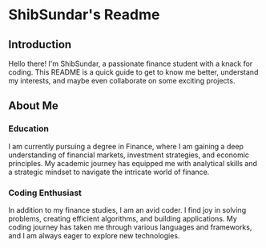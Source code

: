 # ShibSundar's Readme

## Introduction

Hello there! I'm ShibSundar, a passionate finance student with a knack for coding. This README is a quick guide to get to know me better, understand my interests, and maybe even collaborate on some exciting projects.

## About Me

### Education

I am currently pursuing a degree in Finance, where I am gaining a deep understanding of financial markets, investment strategies, and economic principles. My academic journey has equipped me with analytical skills and a strategic mindset to navigate the intricate world of finance.

### Coding Enthusiast

In addition to my finance studies, I am an avid coder. I find joy in solving problems, creating efficient algorithms, and building applications. My coding journey has taken me through various languages and frameworks, and I am always eager to explore new technologies.




<!---
shibanxiety/shibanxiety is a ✨ special ✨ repository because its `README.md` (this file) appears on your GitHub profile.
You can click the Preview link to take a look at your changes.
--->
